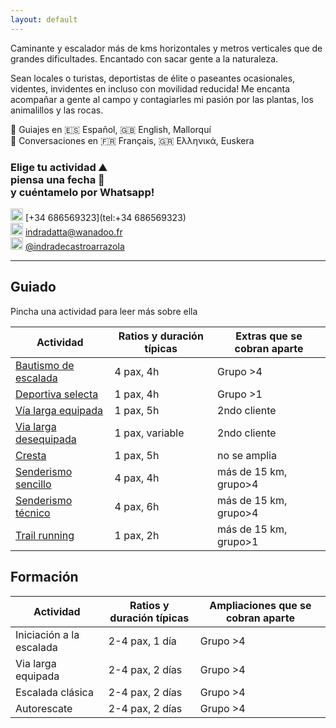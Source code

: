 ```yaml
---
layout: default
---
```


Caminante y escalador más de kms horizontales y metros verticales que de grandes dificultades. Encantado con sacar gente a la naturaleza.

Sean locales o turistas, deportistas de élite o paseantes ocasionales, videntes, invidentes en incluso con movilidad reducida! Me encanta acompañar a gente al campo y contagiarles mi pasión por las plantas, los animalillos y las rocas.

💬 Guiajes en 🇪🇸 Español, 🇬🇧 English, Mallorquí <br>
💬 Conversaciones en 🇫🇷 Français, 🇬🇷 Ελληνικά, Euskera

### Elige tu actividad :mountain: <br> piensa una fecha :date: <br> y cuéntamelo por Whatsapp!

<img src="https://raw.githubusercontent.com/FortAwesome/Font-Awesome/6.x/svgs/brands/whatsapp.svg" width="20" height="20"> [+34 686569323](tel:+34 686569323)<br>
<img src="https://raw.githubusercontent.com/FortAwesome/Font-Awesome/6.x/svgs/regular/envelope.svg" width="20" height="20"> [indradatta@wanadoo.fr](mailto:indradatta@wanadoo.fr)<br>
<img src="https://raw.githubusercontent.com/FortAwesome/Font-Awesome/6.x/svgs/brands/instagram.svg" width="20" height="20"> [@indradecastroarrazola](https://www.instagram.com/indradecastroarrazola/)<br>

* * *

## Guiado
Pincha una actividad para leer más sobre ella

| **Actividad**                                       | **Ratios y duración típicas** | **Extras que se cobran aparte** |
| --------------------------------------------------- | ----------------------------- | ------------------------------- |
| [Bautismo de escalada](./bautismo-de-escalada.md)   | 4 pax, 4h                     | Grupo >4                        |
| [Deportiva selecta](./deportiva-selecta.md)         | 1 pax, 4h                     | Grupo >1                        |
| [Vía larga equipada](./vía-larga-equipada.md)       | 1 pax, 5h                     | 2ndo cliente                    |
| [Via larga desequipada](./via-larga-desequipada.md) | 1 pax, variable               | 2ndo cliente                    |
| [Cresta](./cresta.md)                               | 1 pax, 5h                     | no se amplia                    |
| [Senderismo sencillo](./senderismo-sencillo.md)     | 4 pax, 4h                     | más de 15 km, grupo>4           |
| [Senderismo técnico](./senderismo-técnico.md)       | 4 pax, 6h                     | más de 15 km, grupo>4           |
| [Trail running](./trail-running.md)                 | 1 pax, 2h                     | más de 15 km, grupo>1           |

## Formación

| **Actividad**            | **Ratios y duración típicas** | **Ampliaciones que se cobran aparte** |
| ------------------------ | ----------------------------- | ------------------------------------- |
| Iniciación a la escalada | 2-4 pax, 1 día                | Grupo >4                              |
| Via larga equipada       | 2-4 pax, 2 días               | Grupo >4                              |
| Escalada clásica         | 2-4 pax, 2 días               | Grupo >4                              |
| Autorescate              | 2-4 pax, 2 días               | Grupo >4                              |

